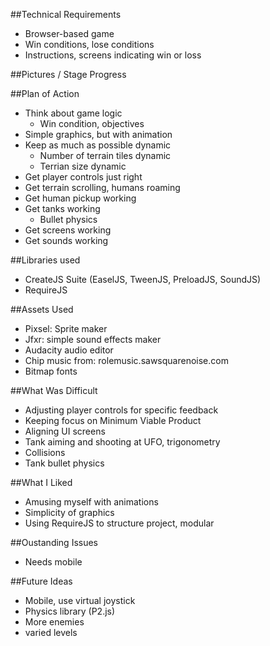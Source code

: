 ##Technical Requirements
* Browser-based game
* Win conditions, lose conditions
* Instructions, screens indicating win or loss

##Pictures / Stage Progress


##Plan of Action
* Think about game logic
	* Win condition, objectives
* Simple graphics, but with animation
* Keep as much as possible dynamic
	* Number of terrain tiles dynamic
	* Terrian size dynamic
* Get player controls just right
* Get terrain scrolling, humans roaming
* Get human pickup working
* Get tanks working
	* Bullet physics
* Get screens working
* Get sounds working

##Libraries used  


* CreateJS Suite (EaselJS, TweenJS, PreloadJS, SoundJS)
* RequireJS

##Assets Used
* Pixsel: Sprite maker
* Jfxr: simple sound effects maker
* Audacity audio editor
* Chip music from: rolemusic.sawsquarenoise.com
* Bitmap fonts

##What Was Difficult
* Adjusting player controls for specific feedback
* Keeping focus on Minimum Viable Product
* Aligning UI screens
* Tank aiming and shooting at UFO, trigonometry
* Collisions
* Tank bullet physics

##What I Liked
* Amusing myself with animations
* Simplicity of graphics
* Using RequireJS to structure project, modular

##Oustanding Issues
* Needs mobile

##Future Ideas
* Mobile, use virtual joystick
* Physics library (P2.js)
* More enemies
* varied levels
